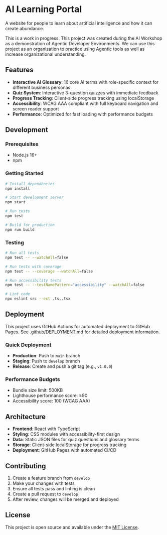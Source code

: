 # AI Learning Portal

A website for people to learn about artificial intelligence and how it can create abundance.

This is a work in progress. This project was created during the AI Workshop as a demonstration of Agentic Developer Environments. We can use this project as an organization to practice using Agentic tools as well as increase organizational understanding.

## Features

- **Interactive AI Glossary**: 16 core AI terms with role-specific context for different business personas
- **Quiz System**: Interactive 3-question quizzes with immediate feedback
- **Progress Tracking**: Client-side progress tracking using localStorage
- **Accessibility**: WCAG AAA compliant with full keyboard navigation and screen reader support
- **Performance**: Optimized for fast loading with performance budgets

## Development

### Prerequisites
- Node.js 16+ 
- npm

### Getting Started
```bash
# Install dependencies
npm install

# Start development server
npm start

# Run tests
npm test

# Build for production
npm run build
```

### Testing
```bash
# Run all tests
npm test -- --watchAll=false

# Run tests with coverage
npm test -- --coverage --watchAll=false

# Run accessibility tests
npm test -- --testNamePattern="accessibility" --watchAll=false

# Lint code
npx eslint src --ext .ts,.tsx
```

## Deployment

This project uses GitHub Actions for automated deployment to GitHub Pages. See [.github/DEPLOYMENT.md](.github/DEPLOYMENT.md) for detailed deployment information.

### Quick Deployment
- **Production**: Push to `main` branch
- **Staging**: Push to `develop` branch
- **Release**: Create and push a git tag (e.g., `v1.0.0`)

### Performance Budgets
- Bundle size limit: 500KB
- Lighthouse performance score: ≥90
- Accessibility score: 100 (WCAG AAA)

## Architecture

- **Frontend**: React with TypeScript
- **Styling**: CSS modules with accessibility-first design
- **Data**: Static JSON files for quiz questions and glossary terms
- **Storage**: Client-side localStorage for progress tracking
- **Deployment**: GitHub Pages with automated CI/CD

## Contributing

1. Create a feature branch from `develop`
2. Make your changes with tests
3. Ensure all tests pass and linting is clean
4. Create a pull request to `develop`
5. After review, changes will be merged and deployed

## License

This project is open source and available under the [MIT License](LICENSE). 